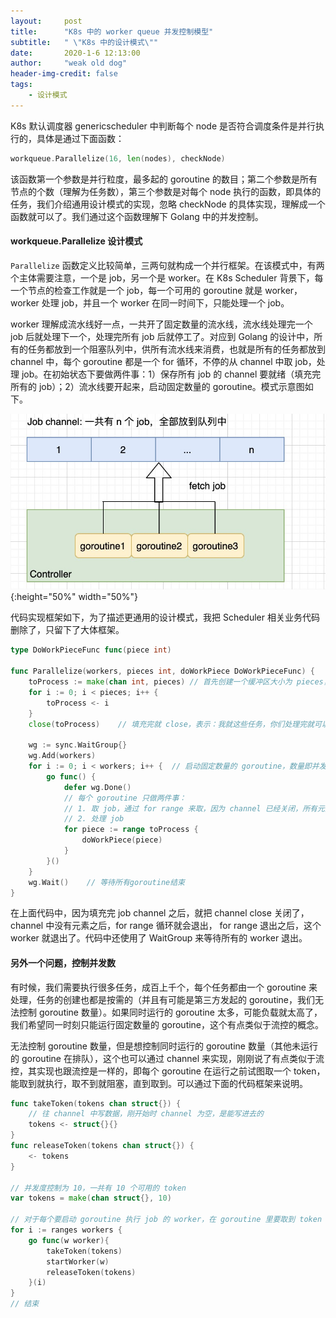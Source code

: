 ```yaml
---
layout:     post
title:      "K8s 中的 worker queue 并发控制模型"
subtitle:   " \"K8s 中的设计模式\""
date:       2020-1-6 12:13:00
author:     "weak old dog"
header-img-credit: false
tags:
    - 设计模式
---
```


K8s 默认调度器 genericscheduler 中判断每个 node 是否符合调度条件是并行执行的，具体是通过下面函数：
```go
workqueue.Parallelize(16, len(nodes), checkNode)
```
该函数第一个参数是并行粒度，最多起的 goroutine 的数目；第二个参数是所有节点的个数（理解为任务数），第三个参数是对每个 node 执行的函数，即具体的任务，我们介绍通用设计模式的实现，忽略 checkNode 的具体实现，理解成一个函数就可以了。我们通过这个函数理解下 Golang 中的并发控制。

#### workqueue.Parallelize 设计模式
`Parallelize` 函数定义比较简单，三两句就构成一个并行框架。在该模式中，有两个主体需要注意，一个是 job，另一个是 worker。在 K8s Scheduler 背景下，每一个节点的检查工作就是一个 job，每一个可用的 goroutine 就是 worker，worker 处理 job，并且一个 worker 在同一时间下，只能处理一个 job。

worker 理解成流水线好一点，一共开了固定数量的流水线，流水线处理完一个 job 后就处理下一个，处理完所有 job 后就停工了。对应到 Golang 的设计中，所有的任务都放到一个阻塞队列中，供所有流水线来消费，也就是所有的任务都放到 channel 中，每个 goroutine 都是一个 for 循环，不停的从 channel 中取 job，处理 job。在初始状态下要做两件事：1）保存所有 job 的 channel 要就绪（填充完所有的 job）；2）流水线要开起来，启动固定数量的 goroutine。模式示意图如下。

![java-javascript](/pics/work-queue-ink8s.jpg){:height="50%" width="50%"}

代码实现框架如下，为了描述更通用的设计模式，我把 Scheduler 相关业务代码删除了，只留下了大体框架。
```go
type DoWorkPieceFunc func(piece int)

func Parallelize(workers, pieces int, doWorkPiece DoWorkPieceFunc) {
	toProcess := make(chan int, pieces) // 首先创建一个缓冲区大小为 pieces，并填充所有的 job
	for i := 0; i < pieces; i++ {
		toProcess <- i
	}
	close(toProcess)    // 填充完就 close，表示：我就这些任务，你们处理完就可以下班了

	wg := sync.WaitGroup{}
	wg.Add(workers)
	for i := 0; i < workers; i++ {  // 启动固定数量的 goroutine，数量即并发度
		go func() {
 			defer wg.Done()
			// 每个 goroutine 只做两件事：
			// 1. 取 job，通过 for range 来取，因为 channel 已经关闭，所有元素取完后，for range 就退出了
			// 2. 处理 job
			for piece := range toProcess {
				doWorkPiece(piece)
			}
		}()
	}
	wg.Wait()    // 等待所有goroutine结束
}
```
在上面代码中，因为填充完 job channel 之后，就把 channel close 关闭了，channel 中没有元素之后，for range 循环就会退出， for range 退出之后，这个 worker 就退出了。代码中还使用了 WaitGroup 来等待所有的 worker 退出。

#### 另外一个问题，控制并发数
有时候，我们需要执行很多任务，成百上千个，每个任务都由一个 goroutine 来处理，任务的创建也都是按需的（并且有可能是第三方发起的 goroutine，我们无法控制 goroutine 数量）。如果同时运行的 goroutine 太多，可能负载就太高了，我们希望同一时刻只能运行固定数量的 goroutine，这个有点类似于流控的概念。

无法控制 goroutine 数量，但是想控制同时运行的 goroutine 数量（其他未运行的 goroutine 在排队），这个也可以通过 channel 来实现，刚刚说了有点类似于流控，其实现也跟流控是一样的，即每个 goroutine 在运行之前试图取一个 token，能取到就执行，取不到就阻塞，直到取到。可以通过下面的代码框架来说明。
```go
func takeToken(tokens chan struct{}) {
    // 往 channel 中写数据，刚开始时 channel 为空，是能写进去的
    tokens <- struct{}{}
}
func releaseToken(tokens chan struct{}) {
    <- tokens
}

// 并发度控制为 10，一共有 10 个可用的 token
var tokens = make(chan struct{}, 10)

// 对于每个要启动 goroutine 执行 job 的 worker，在 goroutine 里要取到 token 才能执行 
for i := ranges workers {
    go func(w worker){
        takeToken(tokens)
        startWorker(w)
        releaseToken(tokens)
    }(i)
}
// 结束
```